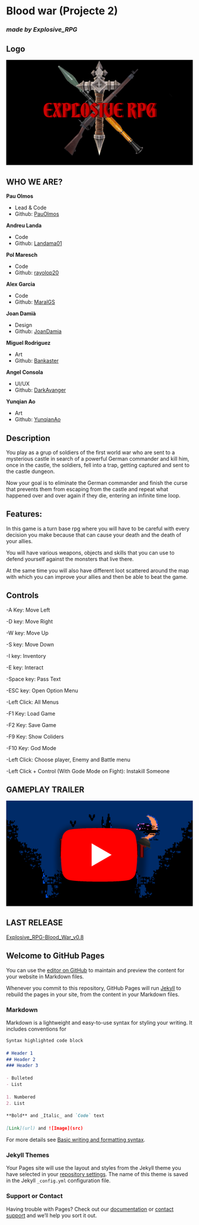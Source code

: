 # Blood war (Projecte 2)
### _made by Explosive_RPG_ 

## Logo
![Image](https://github.com/rayolop20/Projecte-2/blob/main/Docs/Wiki_Files/logo_projecte_2.png?raw=true)

## WHO WE ARE?
**Pau Olmos**
* Lead & Code
* Github: [PauOlmos](https://github.com/PauOlmos)

**Andreu Landa**
* Code
* Github: [Landama01](https://github.com/Landama01)

**Pol Maresch**
* Code
* Github: [rayolop20](https://github.com/rayolop20)

**Alex Garcia**
* Code
* Github: [MaralGS](https://github.com/MaralGS)

**Joan Damià**
* Design
* Github: [JoanDamia](https://github.com/JoanDamia)

**Miguel Rodriguez**
* Art
* Github: [Bankaster](https://github.com/Bankaster)

**Angel Consola**
* UI/UX
* Github: [DarkAvanger](https://github.com/DarkAvanger)

**Yunqian Ao**
* Art
* Github: [YunqianAo](https://github.com/YunqianAo)

## Description
You play as a grup of soldiers of the first world war who are sent to a mysterious castle in search of a powerful German commander and kill him, once in the castle, the soldiers, fell into a trap, getting captured and sent to the castle dungeon.

Now your goal is to eliminate the German commander and finish the curse that prevents them from escaping from the castle and repeat what happened over and over again if they die, entering an infinite time loop.

## Features:
In this game is a turn base rpg where you will have to be careful
with every decision you make because that can cause your death and
the death of your allies.

You will have various weapons, objects and skills that you can use 
to defend yourself against the monsters that live there.

At the same time you will also have different loot scattered 
around the map with which you can improve your allies and then be able to beat the game.

## Controls
-A Key: Move Left

-D key: Move Right

-W key: Move Up

-S key: Move Down

-I key: Inventory

-E key: Interact

-Space key: Pass Text

-ESC key: Open Option Menu

-Left Click: All Menus

-F1 Key: Load Game

-F2 Key: Save Game

-F9 Key: Show Coliders

-F10 Key: God Mode

-Left Click: Choose player, Enemy and Battle menu

-Left Click + Control (With Gode Mode on Fight): Instakill Someone

## GAMEPLAY TRAILER
[![Image](https://github.com/rayolop20/Projecte-2/blob/main/Docs/Wiki_Files/link_trailer.png?raw=true)](https://youtu.be/9Fuw6SAkWlE)

## LAST RELEASE
[Explosive_RPG-Blood_War_v0.8](https://github.com/rayolop20/Projecte-2/releases/tag/v0.8)


## Welcome to GitHub Pages

You can use the [editor on GitHub](https://github.com/rayolop20/Projecte-2/edit/main/docs/index.md) to maintain and preview the content for your website in Markdown files.

Whenever you commit to this repository, GitHub Pages will run [Jekyll](https://jekyllrb.com/) to rebuild the pages in your site, from the content in your Markdown files.

### Markdown

Markdown is a lightweight and easy-to-use syntax for styling your writing. It includes conventions for

```markdown
Syntax highlighted code block

# Header 1
## Header 2
### Header 3

- Bulleted
- List

1. Numbered
2. List

**Bold** and _Italic_ and `Code` text

[Link](url) and ![Image](src)
```

For more details see [Basic writing and formatting syntax](https://docs.github.com/en/github/writing-on-github/getting-started-with-writing-and-formatting-on-github/basic-writing-and-formatting-syntax).

### Jekyll Themes

Your Pages site will use the layout and styles from the Jekyll theme you have selected in your [repository settings](https://github.com/rayolop20/Projecte-2/settings/pages). The name of this theme is saved in the Jekyll `_config.yml` configuration file.

### Support or Contact

Having trouble with Pages? Check out our [documentation](https://docs.github.com/categories/github-pages-basics/) or [contact support](https://support.github.com/contact) and we’ll help you sort it out.
